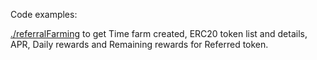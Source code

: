 Code examples:

[./referralFarming](./referralFarming) to get Time farm created, ERC20 token list and details, APR, Daily rewards and Remaining rewards for Referred token.
